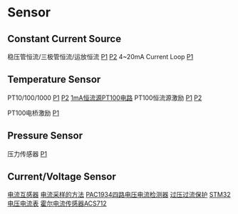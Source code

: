 # Sensor
## Constant Current Source
稳压管恒流/三极管恒流/运放恒流
[P1](https://user-images.githubusercontent.com/32056331/116356472-dfffa580-a82d-11eb-828e-f43efe3e58df.png)
[P2](https://user-images.githubusercontent.com/32056331/116356478-e3932c80-a82d-11eb-8680-84ed66df3397.png)
4~20mA Current Loop
[P1](https://user-images.githubusercontent.com/32056331/116507091-2e29ad00-a8f1-11eb-93be-a5f34eb77d0a.png)

## Temperature Sensor
PT10/100/1000
[P1](https://user-images.githubusercontent.com/32056331/113676086-9e785080-96ee-11eb-9327-ff761936fbdf.png)
[P2](https://user-images.githubusercontent.com/32056331/113676098-a20bd780-96ee-11eb-9663-73e746d49d54.png)
[1mA恒流源PT100电路](https://user-images.githubusercontent.com/32056331/116370939-7be4dd80-a83d-11eb-90a3-13bd4c3e2eb7.png)
PT100恒流源激励
[P1](https://user-images.githubusercontent.com/32056331/116498367-2ad7f680-a8dc-11eb-9c30-d97fb4a3208e.png)
[P2](https://user-images.githubusercontent.com/32056331/116498603-acc81f80-a8dc-11eb-9dc3-b2acd1242040.png)

PT100电桥激励
[P1](https://user-images.githubusercontent.com/32056331/116498481-696db100-a8dc-11eb-9daf-6ca1a73bf5bf.png)

## Pressure Sensor
压力传感器
[P1](https://user-images.githubusercontent.com/32056331/116508116-3f73b900-a8f3-11eb-861d-a6b67f41ca32.png)

## Current/Voltage Sensor
[电流互感器](https://user-images.githubusercontent.com/32056331/117263964-5aab6f00-ae85-11eb-937b-d3191647d15a.png)
[电流采样的方法](https://user-images.githubusercontent.com/32056331/117264052-70b92f80-ae85-11eb-9c42-337e9bfc192f.png)
[PAC1934四路电压电流检测器](https://user-images.githubusercontent.com/32056331/117743656-c69d2700-b239-11eb-9509-4692136a5121.png)
[过压过流保护](https://user-images.githubusercontent.com/32056331/117744084-92763600-b23a-11eb-997d-b13a7cffe872.png)
[STM32电压电流表](https://user-images.githubusercontent.com/32056331/117748413-8a21f900-b242-11eb-873e-89193133abbc.png)
[霍尔电流传感器ACS712](https://user-images.githubusercontent.com/32056331/117748716-21874c00-b243-11eb-8c0e-c9716bb2ddb9.png)





